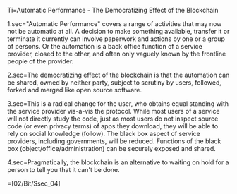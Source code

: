 Ti=Automatic Performance - The Democratizing Effect of the Blockchain

1.sec="Automatic Performance" covers a range of activities that may now not be automatic at all.  A decision to make something available, transfer it or terminate it currently can involve paperwork and actions by one or a group of persons.  Or the automation is a back office function of a service provider, closed to the other, and often only vaguely known by the frontline people of the provider. 

2.sec=The democratizing effect of the blockchain is that the automation can be shared, owned by neither party, subject to scrutiny by users, followed, forked and merged like open source software.

3.sec=This is a radical change for the user, who obtains equal standing with the service provider vis-a-vis the protocol.  While most users of a service will not directly study the code, just as most users do not inspect source code (or even privacy terms) of apps they download, they will be able to rely on social knowledge (follow).  The black box aspect of service providers, including governments, will be reduced.  Functions of the black box (object/office/administration) can be securely exposed and shared.

4.sec=Pragmatically, the blockchain is an alternative to waiting on hold for a person to tell you that it can't be done.


=[02/Bit/Ssec_04]
